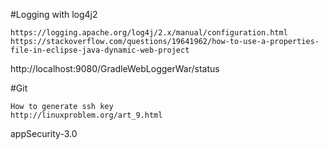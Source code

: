 
#Logging with log4j2
```
https://logging.apache.org/log4j/2.x/manual/configuration.html
https://stackoverflow.com/questions/19641962/how-to-use-a-properties-file-in-eclipse-java-dynamic-web-project
```


http://localhost:9080/GradleWebLoggerWar/status

#Git
```
How to generate ssh key
http://linuxproblem.org/art_9.html
```

<feature>appSecurity-3.0</feature>





<basicRegistry id="basic" realm="BasicRealm">
	<user name="LOGUSER" password="welcome123"/>
</basicRegistry>

<webApplication id="restServicesWar" location="restServices.war" name="restServicesWar">
	<application-bnd>
		<security-role name="restClient">
			<user name="LOGUSER"/>
		</security-role>
	</applicaiton-bnd>
</webApplication>